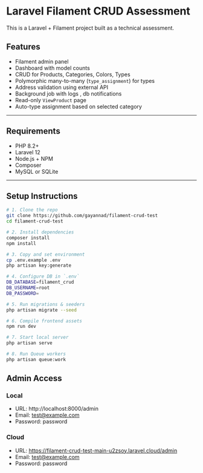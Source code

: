 # Laravel Filament CRUD Assessment

This is a Laravel + Filament  project built as a technical assessment.


##  Features

-  Filament admin panel
-  Dashboard with model counts
-  CRUD for Products, Categories, Colors, Types
-  Polymorphic many-to-many (`type_assignment`) for types
-  Address validation using external API
-  Background job with logs , db notifications
-  Read-only `ViewProduct` page
-  Auto-type assignment based on selected category

---

## Requirements

- PHP 8.2+
- Laravel 12
- Node.js + NPM
- Composer
- MySQL or SQLite

---

## Setup Instructions

```bash
# 1. Clone the repo
git clone https://github.com/gayannad/filament-crud-test
cd filament-crud-test

# 2. Install dependencies
composer install
npm install

# 3. Copy and set environment
cp .env.example .env
php artisan key:generate

# 4. Configure DB in `.env`
DB_DATABASE=filament_crud
DB_USERNAME=root
DB_PASSWORD=

# 5. Run migrations & seeders
php artisan migrate --seed

# 6. Compile frontend assets
npm run dev

# 7. Start local server
php artisan serve

# 8. Run Queue workers
php artisan queue:work
```

## Admin Access

### Local

- URL: http://localhost:8000/admin
- Email: test@example.com
- Password: password

### Cloud

- URL: https://filament-crud-test-main-u2zsoy.laravel.cloud/admin
- Email: test@example.com
- Password: password

